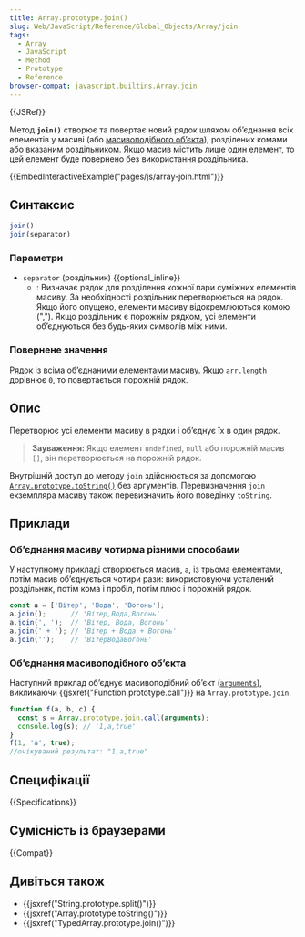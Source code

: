 ```yaml
---
title: Array.prototype.join()
slug: Web/JavaScript/Reference/Global_Objects/Array/join
tags:
  - Array
  - JavaScript
  - Method
  - Prototype
  - Reference
browser-compat: javascript.builtins.Array.join
---
```


{{JSRef}}

Метод **`join()`** створює та повертає новий рядок шляхом об’єднання всіх елементів у масиві
(або [масивоподібного об’єкта](/uk/docs/Web/JavaScript/Guide/Indexed_collections#working_with_array-like_objects)),
розділених комами або вказаним роздільником. Якщо масив містить лише один елемент, то
цей елемент буде повернено без використання роздільника.

{{EmbedInteractiveExample("pages/js/array-join.html")}}

## Синтаксис

```js
join()
join(separator)
```

### Параметри

- `separator` (роздільник) {{optional_inline}}
  - : Визначає рядок для розділення кожної пари суміжних елементів масиву.
    За необхідності роздільник перетворюється на рядок. Якщо його опущено, елементи масиву відокремлюються комою (",").
    Якщо роздільник є порожнім рядком, усі елементи об’єднуються без будь-яких символів між ними.

### Повернене значення

Рядок із всіма об’єднаними елементами масиву. Якщо `arr.length` дорівнює
`0`, то повертається порожній рядок.

## Опис

Перетворює усі елементи масиву в рядки і об’єднує їх в один рядок.

> **Зауваження:** Якщо елемент `undefined`, `null` або порожній масив
> `[]`, він перетворюється на порожній рядок.

Внутрішній доступ до методу `join` здійснюється за допомогою [`Array.prototype.toString()`](/uk/docs/Web/JavaScript/Reference/Global_Objects/Array/toString) без аргументів. Перевизначення `join` екземпляра масиву також перевизначить його поведінку `toString`.

## Приклади

### Об’єднання масиву чотирма різними способами

У наступному прикладі створюється масив, `a`, із трьома елементами, потім масив
об’єднується чотири рази: використовуючи усталений роздільник, потім кома і пробіл, потім плюс
і порожній рядок.

```js
const a = ['Вітер', 'Вода', 'Вогонь'];
a.join();      // 'Вітер,Вода,Вогонь'
a.join(', ');  // 'Вітер, Вода, Вогонь'
a.join(' + '); // 'Вітер + Вода + Вогонь'
a.join('');    // 'ВітерВодаВогонь'
```

### Об’єднання масивоподібного об’єкта

Наступний приклад об’єднує масивоподібний об’єкт
([`arguments`](/uk/docs/Web/JavaScript/Reference/Functions/arguments)),
викликаючи {{jsxref("Function.prototype.call")}} на `Array.prototype.join`.

```js
function f(a, b, c) {
  const s = Array.prototype.join.call(arguments);
  console.log(s); // '1,a,true'
}
f(1, 'a', true);
//очікуваний результат: "1,a,true"
```

## Специфікації

{{Specifications}}

## Сумісність із браузерами

{{Compat}}

## Дивіться також

- {{jsxref("String.prototype.split()")}}
- {{jsxref("Array.prototype.toString()")}}
- {{jsxref("TypedArray.prototype.join()")}}
